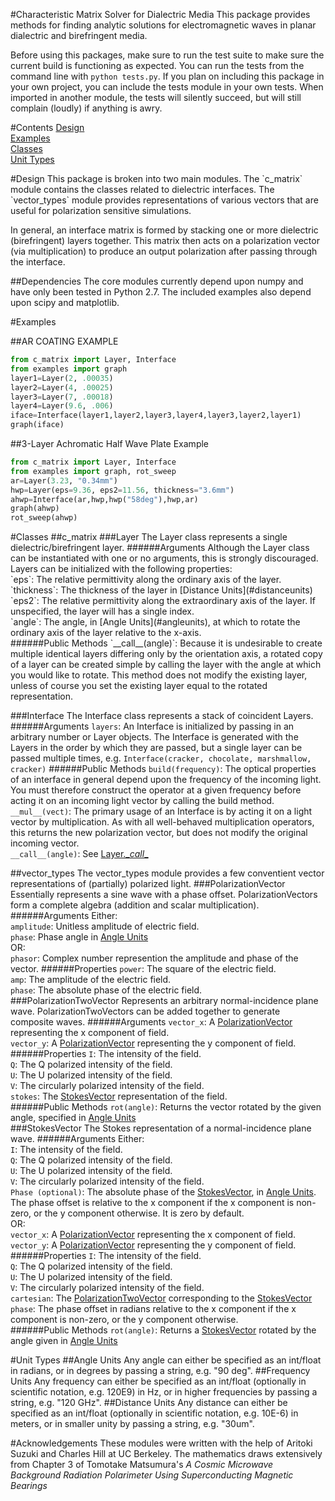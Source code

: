 #Characteristic Matrix Solver for Dialectric Media
This package provides methods for finding analytic solutions for electromagnetic
waves in planar dialectric and birefringent media.

Before using this packages, make sure to run the test suite to make sure the
current build is functioning as expected. You can run the tests from the
command line with `python tests.py`. If you plan on including this package
in your own project, you can include the tests module in your own tests. When
imported in another module, the tests will silently succeed, but will still
complain (loudly) if anything is awry.

#Contents
[Design](#design)<br />
[Examples](#examples)<br />
[Classes](#classes)<br />
[Unit Types](#unittypes)<br />

<a name="design" />
#Design
This package is broken into two main modules. The `c_matrix` module contains
the classes related to dielectric interfaces. The `vector_types` module provides
representations of various vectors that are useful for polarization sensitive
simulations.

In general, an interface matrix is formed by stacking one or more dielectric
(birefringent) layers together. This matrix then acts on a polarization vector
(via multiplication) to produce an output polarization after passing through
the interface.

##Dependencies
The core modules currently depend upon numpy and have only been tested in
Python 2.7.
The included examples also depend upon scipy and matplotlib.

<a name="examples" />
#Examples

##AR COATING EXAMPLE
```python
from c_matrix import Layer, Interface
from examples import graph
layer1=Layer(2, .00035)
layer2=Layer(4, .00025)
layer3=Layer(7, .00018)
layer4=Layer(9.6, .006)
iface=Interface(layer1,layer2,layer3,layer4,layer3,layer2,layer1)
graph(iface)
```

##3-Layer Achromatic Half Wave Plate Example
```python
from c_matrix import Layer, Interface
from examples import graph, rot_sweep
ar=Layer(3.23, "0.34mm")
hwp=Layer(eps=9.36, eps2=11.56, thickness="3.6mm")
ahwp=Interface(ar,hwp,hwp("58deg"),hwp,ar)
graph(ahwp)
rot_sweep(ahwp)
```

<a name="classes" />
#Classes
##c_matrix
###Layer
The Layer class represents a single dielectric/birefringent layer.
######Arguments
Although the Layer class can be instantiated with one or no arguments, this is
strongly discouraged. Layers can be initialized with the following properties:<br />
`eps`: The relative permittivity along the ordinary axis of the layer.<br />
`thickness`: The thickness of the layer in [Distance Units](#distanceunits)<br />
`eps2`: The relative permittivity along the extraordinary axis of the layer. If
unspecified, the layer will has a single index.<br />
`angle`: The angle, in [Angle Units](#angleunits), at which to rotate the
ordinary axis of the layer relative to the x-axis.<br />
######Public Methods
<a name="layercall" />
`__call__(angle)`: Because it is undesirable to create multiple identical layers
differing only by the orientation axis, a rotated copy of a layer can be created
simple by calling the layer with the angle at which you would like to rotate.
This method does not modify the existing layer, unless of course you set the
existing layer equal to the rotated representation.

###Interface
The Interface class represents a stack of coincident Layers.
######Arguments
`layers`: An Interface is initialized by passing in an arbitrary number or Layer
objects. The Interface is generated with the Layers in the order by which they
are passed, but a single layer can be passed multiple times, e.g.
`Interface(cracker, chocolate, marshmallow, cracker)`
######Public Methods
`build(frequency)`: The optical properties of an interface in general depend upon
the frequency of the incoming light. You must therefore construct the operator
at a given frequency before acting it on an incoming light vector by calling
the build method.<br />
`__mul__(vect)`: The primary usage of an Interface is by acting it on a light
vector by multiplication. As with all well-behaved multiplication operators,
this returns the new polarization vector, but does not modify the original
incoming vector.<br />
`__call__(angle)`: See [Layer.\__call__](#layercall)

##vector_types
The vector_types module provides a few conventient vector representations of
(partially) polarized light. 
<a name="polarizationvector" />
###PolarizationVector
Essentially represents a sine wave with a phase offset. PolarizationVectors
form a complete algebra (addition and scalar multiplication).
######Arguments
Either:<br />
`amplitude`: Unitless amplitude of electric field.<br />
`phase`: Phase angle in [Angle Units](#angleunits)<br />
OR:<br />
`phasor`: Complex number represention the amplitude and phase of the vector.
######Properties
`power`: The square of the electric field.<br />
`amp`: The amplitude of the electric field.<br />
`phase`: The absolute phase of the electric field.<br />
<a name="polarizationtwovector" />
###PolarizationTwoVector
Represents an arbitrary normal-incidence plane wave. PolarizationTwoVectors can
be added together to generate composite waves.
######Arguments
`vector_x`: A [PolarizationVector](#polarizationvector) representing the x
component of field.<br />
`vector_y`: A [PolarizationVector](#polarizationvector) representing the y
component of field.<br />
######Properties
`I`: The intensity of the field.<br />
`Q`: The Q polarized intensity of the field.<br />
`U`: The U polarized intensity of the field.<br />
`V`: The circularly polarized intensity of the field.<br />
`stokes`: The [StokesVector](#stokesvector) representation of the field.<br />
######Public Methods
`rot(angle)`: Returns the vector rotated by the given angle, specified in
[Angle Units](#angleunits)<br />
<a name="stokesvector" />
###StokesVector
The Stokes representation of a normal-incidence plane wave.
######Arguments
Either:<br />
`I`: The intensity of the field.<br />
`Q`: The Q polarized intensity of the field.<br />
`U`: The U polarized intensity of the field.<br />
`V`: The circularly polarized intensity of the field.<br />
`Phase (optional)`: The absolute phase of the [StokesVector](#stokesvector), 
in [Angle Units](#angleunits).<br />
The phase offset is relative to the x component if the x component is non-zero,
or the y component otherwise. It is zero by default.<br />
OR:<br />
`vector_x`: A [PolarizationVector](#polarizationvector) representing the x
component of field.<br />
`vector_y`: A [PolarizationVector](#polarizationvector) representing the y
component of field.<br />
######Properties
`I`: The intensity of the field.<br />
`Q`: The Q polarized intensity of the field.<br />
`U`: The U polarized intensity of the field.<br />
`V`: The circularly polarized intensity of the field.<br />
`cartesian`: The [PolarizationTwoVector](#polarizationtwovector) corresponding
to the [StokesVector](#stokesvector)<br />
`phase`: The phase offset in radians relative to the x component if the
x component is non-zero, or the y component otherwise.<br />
######Public Methods
`rot(angle)`: Returns a [StokesVector](#stokesvector) rotated by the angle
given in [Angle Units](#angleunits)<br />

<a name="unittypes" />
#Unit Types
<a name="angleunits" />
##Angle Units
Any angle can either be specified as an int/float in radians, or in degrees by
passing a string, e.g. "90 deg".
<a name="frequencyunits" />
##Frequency Units
Any frequency can either be specified as an int/float (optionally in scientific
notation, e.g. 120E9) in Hz, or in higher frequencies by passing a string, e.g.
"120 GHz".
<a name="distanceunits" />
##Distance Units
Any distance can either be specified as an int/float (optionally in scientific
notation, e.g. 10E-6) in meters, or in smaller unity by passing a string, e.g.
"30um".

#Acknowledgements
These modules were written with the help of Aritoki Suzuki and Charles Hill at UC Berkeley.
The mathematics draws extensively from Chapter 3 of Tomotake Matsumura's *A Cosmic Microwave Background Radiation Polarimeter Using Superconducting Magnetic Bearings*
